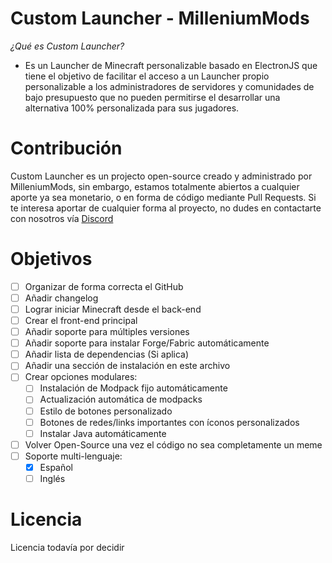 # Custom Launcher - MilleniumMods

*¿Qué es Custom Launcher?*
- Es un Launcher de Minecraft personalizable basado en ElectronJS que tiene el objetivo de facilitar el acceso a un Launcher propio personalizable a los administradores de servidores y comunidades de bajo presupuesto que no pueden permitirse el desarrollar una alternativa 100% personalizada para sus jugadores. 

<!-- CONTRIBUCIÓN -->
# Contribución
Custom Launcher es un projecto open-source creado y administrado por MilleniumMods, sin embargo, estamos totalmente abiertos a cualquier aporte ya sea monetario, o en forma de código mediante Pull Requests. Si te interesa aportar de cualquier forma al proyecto, no dudes en contactarte con nosotros vía [Discord](https://discord.milleniummods.com)

<!-- OBJETIVOS -->
# Objetivos 

- [ ] Organizar de forma correcta el GitHub
- [ ] Añadir changelog
- [ ] Lograr iniciar Minecraft desde el back-end
- [ ] Crear el front-end principal
- [ ] Añadir soporte para múltiples versiones 
- [ ] Añadir soporte para instalar Forge/Fabric automáticamente
- [ ] Añadir lista de dependencias (Si aplica)
- [ ] Añadir una sección de instalación en este archivo
- [ ] Crear opciones modulares:
    - [ ] Instalación de Modpack fijo automáticamente 
    - [ ] Actualización automática de modpacks
    - [ ] Estilo de botones personalizado 
    - [ ] Botones de redes/links importantes con íconos personalizados
    - [ ] Instalar Java automáticamente
- [ ] Volver Open-Source una vez el código no sea completamente un meme
- [ ] Soporte multi-lenguaje:
    - [x] Español
    - [ ] Inglés 

<!-- LICENCIA -->
# Licencia
Licencia todavía por decidir
